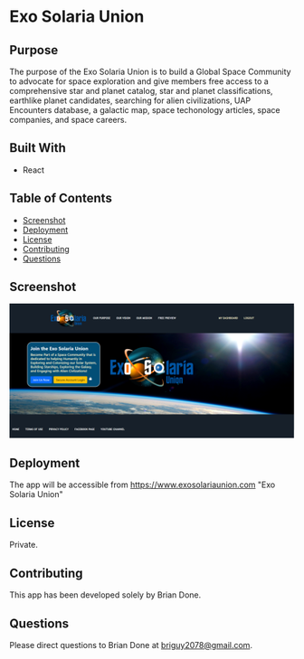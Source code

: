 # Exo Solaria Union

## Purpose 
The purpose of the Exo Solaria Union is to build a Global Space Community to advocate for space exploration and give members free access to a comprehensive star and planet catalog, star and planet classifications, earthlike planet candidates, searching for alien civilizations, UAP Encounters database, a galactic map, space techonology articles, space companies, and space careers.

## Built With
* React

## Table of Contents
* [Screenshot](#screenshot)
* [Deployment](#deployment)
* [License](#license)
* [Contributing](#contributing)
* [Questions](#questions)

## Screenshot
![Alt Exo Solaria Union Homepage Screenshot](https://github.com/bdoneq7/exo-solaria-union/blob/main/assets/images/screenshot.PNG?raw=true "Exo Solaria Union Homepage Screenshot")

## Deployment 

The app will be accessible from https://www.exosolariaunion.com "Exo Solaria Union"

## License 
Private.

## Contributing 
This app has been developed solely by Brian Done.

## Questions
Please direct questions to Brian Done at briguy2078@gmail.com. 
